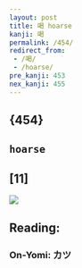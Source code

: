 ```yaml
---
layout: post
title: 喝 hoarse
kanji: 喝
permalink: /454/
redirect_from:
 - /喝/
 - /hoarse/
pre_kanji: 453
nex_kanji: 455
---
```


## {454}

## `hoarse`

## [11]

<div class="stroke"><img src="E5969D.png" /></div>

## Reading:

### On-Yomi: カツ
